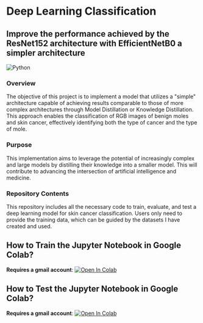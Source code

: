# Deep Learning Classification

## Improve the performance achieved by the ResNet152 architecture with EfficientNetB0 a simpler architecture
![Python](https://img.shields.io/badge/Python-3.10.12-blue)

### Overview
The objective of this project is to implement a model that utilizes a "simple" architecture capable of achieving results comparable to those of more complex architectures through Model Distillation or Knowledge Distillation. This approach enables the classification of RGB images of benign moles and skin cancer, effectively identifying both the type of cancer and the type of mole.

### Purpose
This implementation aims to leverage the potential of increasingly complex and large models by distilling their knowledge into a smaller model. This will contribute to advancing the intersection of artificial intelligence and medicine.

### Repository Contents
This repository includes all the necessary code to train, evaluate, and test a deep learning model for skin cancer classification. Users only need to provide the training data, which can be guided by the datasets I have created and used.

## How to Train the Jupyter Notebook in Google Colab?

**Requires a gmail account**:   [![Open In Colab](https://colab.research.google.com/assets/colab-badge.svg)](https://colab.research.google.com/github/jonagm/Skin-Cancer-Diagnosis-with-CNN/blob/Updates/1_CNNThesisTraining.ipynb)

## How to Test the Jupyter Notebook in Google Colab?

**Requires a gmail account**:   [![Open In Colab](https://colab.research.google.com/assets/colab-badge.svg)](https://colab.research.google.com/github/jonagm/Skin-Cancer-Diagnosis-with-CNN/blob/Updates/2_CNNThesisTest.ipynb)
